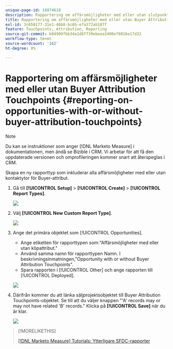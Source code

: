 ```yaml
---
unique-page-id: 18874618
description: Rapportering om affärsmöjligheter med eller utan slutpunkter för Buyer-attribuering - [!DNL Marketo Measure]
title: Rapportering om affärsmöjligheter med eller utan Buyer Attribution Touchpoints
exl-id: 3c658177-31e1-46b8-bc6b-e7a372ab187f
feature: Touchpoints, Attribution, Reporting
source-git-commit: b84909fbb34a1d8f739ebeea3400ef8816e17d32
workflow-type: tm+mt
source-wordcount: '162'
ht-degree: 0%

---
```


# Rapportering om affärsmöjligheter med eller utan Buyer Attribution Touchpoints {#reporting-on-opportunities-with-or-without-buyer-attribution-touchpoints}

>[!NOTE]
>
>Du kan se instruktioner som anger [!DNL Marketo Measure] i dokumentationen, men ändå se Bizible i CRM. Vi arbetar för att få den uppdaterade versionen och omprofileringen kommer snart att återspeglas i CRM.

Skapa en ny rapporttyp som inkluderar alla affärsmöjligheter med eller utan kontaktytor för Buyer-attribut.

1. Gå till **[!UICONTROL Setup]** > **[!UICONTROL Create]** > **[!UICONTROL Report Types]**.

   ![](assets/1-1.jpg)

1. Välj **[!UICONTROL New Custom Report Type]**.

   ![](assets/2-1.jpg)

1. Ange det primära objektet som [!UICONTROL Opportunities].

   * Ange etiketten för rapporttypen som:&quot;Affärsmöjligheter med eller utan köpattribut.&quot;
   * Använd samma namn för rapporttypen Namn. I beskrivningsinmatningen,&quot;Opportunity with or without Buyer Attribution Touchpoints&quot;.
   * Spara rapporten i [!UICONTROL Other] och ange rapporten till [!UICONTROL Deployed].

   ![](assets/3-1.jpg)

1. Därifrån kommer du att länka säljprojektsobjektet till Buyer Attribution Touchpoints-objektet. Se till att du väljer knappen &quot;&#39;A&#39; records may or may not have related &#39;B&#39; records.&quot; Klicka på **[!UICONTROL Save]** när du är klar.

   ![](assets/4-1.jpg)

>[!MORELIKETHIS]
>
>[[!DNL Marketo Measure] Tutorials: Ytterligare SFDC-rapporter](https://experienceleague.adobe.com/sv/docs/marketo-measure-learn/tutorials/onboarding/marketo-measure-102/addtional-salesforce-reports)
